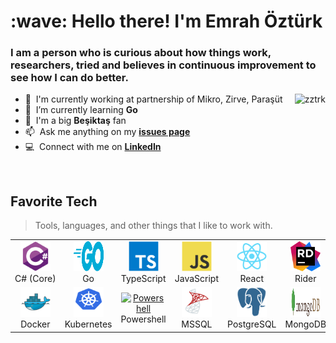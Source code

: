 <h1 align="left" id="zztrk-title">:wave: Hello there! I'm Emrah Öztürk</h1>
<h3 align="left">I am a person who is curious about how things work, researchers, tried and believes in continuous improvement to see how I can do better.</h3>



<a href="#zztrk-title">
  <img src="https://github-readme-stats.vercel.app/api?username=zztrk&show_icons=true&count_private=true&include_all_commits=true" alt="zztrk" align="right" />
</a>

- :office: &nbsp;I'm currently working at partnership of Mikro, Zirve, Paraşüt
- :seedling: &nbsp;I’m currently learning **Go**
- :speech_balloon: &nbsp;I'm a big **Beşiktaş** fan
- :mailbox: &nbsp;Ask me anything on my **[issues page]**
- :computer: &nbsp;Connect with me on **[LinkedIn]**

<br>

<h2 align="left" id="zztrk-tech">Favorite Tech</h2>

> Tools, languages, and other things that I like to work with.

<table>
  <tr>
    <td align="center" width="96">
      <a href="https://www.linkedin.com/in/zztrk">
        <img src="./img/csharp-original.svg" width="48" height="48" alt="C#" />
      </a>
      <br>C#&nbsp;(Core)
    </td>
    <td align="center" width="96">
      <a href="https://www.linkedin.com/in/zztrk">
        <img src="./img/go-flat.svg" width="48" height="48" alt="Golang" />
      </a>
      <br>Go
    </td>
    <td align="center" width="96">
      <a href="https://www.linkedin.com/in/zztrk">
        <img src="./img/typescript-original.svg" width="48" height="48" alt="TypeScript" />
      </a>
      <br>TypeScript
    </td>
    <td align="center" width="96">
      <a href="https://www.linkedin.com/in/zztrk">
        <img src="./img/javascript-original.svg" width="48" height="48" alt="JavaScript" />
      </a>
      <br>JavaScript
    </td>
    <td align="center" width="96">
      <a href="https://www.linkedin.com/in/zztrk" >
        <img src="./img/react-original.svg" width="48" height="48" alt="React" />
      </a>
      <br>React
    </td>
    <td align="center" width="96">
      <a href="https://www.linkedin.com/in/zztrk" >
        <img src="./img/rider.png" width="48" height="48" alt="Rider" />
      </a>
      <br>Rider
    </td>
        <td align="center" width="96">
      <a href="https://www.linkedin.com/in/zztrk" >
        <img src="./img/datagrip.png" width="48" height="48" alt="Datagrip" />
      </a>
      <br>Datagrip
    </td>
  </tr>
  <tr>
    <td align="center" width="96"> 
      <a href="https://www.linkedin.com/in/zztrk" >
        <img src="./img/docker-original.svg" width="48" height="48" alt="Docker" />
      </a>
      <br>Docker
    </td>
    <td align="center" width="96">
      <a href="https://www.linkedin.com/in/zztrk" >
        <img src="https://raw.githubusercontent.com/cncf/artwork/master/projects/kubernetes/icon/color/kubernetes-icon-color.svg" width="48" height="48" alt="Kubernetes" />
      </a>
      <br>Kubernetes
    </td>
    <td align="center" width="96">
      <a href="https://www.linkedin.com/in/zztrk">
        <img src="https://raw.githubusercontent.com/PowerShell/PowerShell/master/assets/ps_black_128.svg" width="48" height="48" alt="Powershell" />
      </a>
      <br>Powershell
    </td>
    <td align="center"  width="96">
      <a href="https://www.linkedin.com/in/zztrk">
        <img src="./img/mssql.svg" width="48" height="48" alt="MSSQL" />
      </a>
      <br>MSSQL
    </td>
       <td align="center"  width="96">
      <a href="https://www.linkedin.com/in/zztrk">
        <img src="./img/postgresql.svg" width="48" height="48" alt="PostgreSQL" />
      </a>
      <br>PostgreSQL
    </td>
        </td>
       <td align="center"  width="96">
      <a href="https://www.linkedin.com/in/zztrk">
        <img src="./img/mongodb.svg" width="48" height="48" alt="MongoDB" />
      </a>
      <br>MongoDB
    </td>
  </tr>
</table>

<!-- links -->

[issues page]: https://github.com/zztrk/zztrk/issues "zztrk/issues"
[linkedin]: https://www.linkedin.com/in/zztrk/ "Emrah Öztürk LinkedIn"